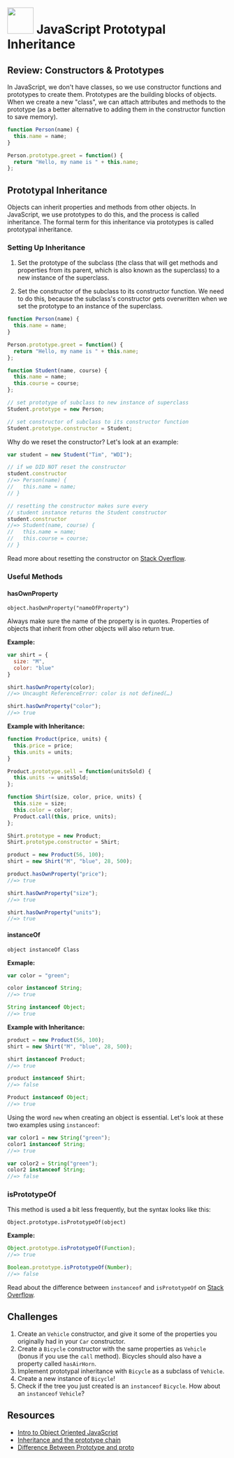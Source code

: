 # <img src="https://cloud.githubusercontent.com/assets/7833470/10423298/ea833a68-7079-11e5-84f8-0a925ab96893.png" width="60"> JavaScript Prototypal Inheritance

## Review: Constructors & Prototypes

In JavaScript, we don't have classes, so we use constructor functions and prototypes to create them. Prototypes are the building blocks of objects. When we create a new "class", we can attach attributes and methods to the prototype (as a better alternative to adding them in the constructor function to save memory).

```js
function Person(name) {
  this.name = name;
}

Person.prototype.greet = function() {
  return "Hello, my name is " + this.name;
};
```

## Prototypal Inheritance

Objects can inherit properties and methods from other objects. In JavaScript, we use prototypes to do this, and the process is called inheritance. The formal term for this inheritance via prototypes is called prototypal inheritance.

### Setting Up Inheritance

1. Set the prototype of the subclass (the class that will get methods and properties from its parent, which is also known as the superclass) to a new instance of the superclass.

2. Set the constructor of the subclass to its constructor function. We need to do this, because the subclass's constructor gets overwritten when we set the prototype to an instance of the superclass.

```js
function Person(name) {
  this.name = name;
}

Person.prototype.greet = function() {
  return "Hello, my name is " + this.name;
};

function Student(name, course) {
  this.name = name;
  this.course = course;
};

// set prototype of subclass to new instance of superclass
Student.prototype = new Person;

// set constructor of subclass to its constructor function
Student.prototype.constructor = Student;
```

Why do we reset the constructor? Let's look at an example:

```js
var student = new Student("Tim", "WDI");

// if we DID NOT reset the constructor
student.constructor
//=> Person(name) {
//   this.name = name;
// }

// resetting the constructor makes sure every
// student instance returns the Student constructor
student.constructor
//=> Student(name, course) {
//   this.name = name;
//   this.course = course;
// }
```

Read more about resetting the constructor on <a href="http://stackoverflow.com/questions/8453887/why-is-it-necessary-to-set-the-prototype-constructor" target="_blank">Stack Overflow</a>.

### Useful Methods

#### hasOwnProperty

`object.hasOwnProperty("nameOfProperty")`

Always make sure the name of the property is in quotes. Properties of objects that inherit from other objects will also return true.

**Example:**

```js
var shirt = {
  size: "M",
  color: "blue"
}

shirt.hasOwnProperty(color);
//=> Uncaught ReferenceError: color is not defined(…)

shirt.hasOwnProperty("color");
//=> true
```

**Example with Inheritance:**

```js
function Product(price, units) {
  this.price = price;
  this.units = units;
}

Product.prototype.sell = function(unitsSold) {
  this.units -= unitsSold;
};

function Shirt(size, color, price, units) {
  this.size = size;
  this.color = color;
  Product.call(this, price, units);
};

Shirt.prototype = new Product;
Shirt.prototype.constructor = Shirt;

product = new Product(56, 100);
shirt = new Shirt("M", "blue", 28, 500);

product.hasOwnProperty("price");
//=> true

shirt.hasOwnProperty("size");
//=> true

shirt.hasOwnProperty("units");
//=> true
```

#### instanceOf

`object instanceOf Class`

**Exmaple:**

```js
var color = "green";

color instanceof String;
//=> true

String instanceof Object;
//=> true
```

**Example with Inheritance:**

```js
product = new Product(56, 100);
shirt = new Shirt("M", "blue", 28, 500);

shirt instanceof Product;
//=> true

product instanceof Shirt;
//=> false

Product instanceof Object;
//=> true
```

Using the word `new` when creating an object is essential. Let's look at these two examples using `instanceof`:

```js
var color1 = new String("green");
color1 instanceof String;
//=> true

var color2 = String("green");
color2 instanceof String;
//=> false
```

### isPrototypeOf

This method is used a bit less frequently, but the syntax looks like this:

`Object.prototype.isPrototypeOf(object)`

**Example:**

```js
Object.prototype.isPrototypeOf(Function);
//=> true

Boolean.prototype.isPrototypeOf(Number);
//=> false
```

Read about the difference between `instanceof` and `isPrototypeOf` on <a href="http://stackoverflow.com/questions/2464426/whats-the-difference-between-isprototypeof-and-instanceof-in-javascript" target="_blank">Stack Overflow</a>.

## Challenges

1. Create an `Vehicle` constructor, and give it some of the properties you originally had in your `Car` constructor.
3. Create a `Bicycle` constructor with the same properties as `Vehicle` (bonus if you use the `call` method). Bicycles should also have a property called `hasAirHorn`.
4. Implement prototypal inheritance with `Bicycle` as a subclass of `Vehicle`.
5. Create a new instance of `Bicycle`!
6. Check if the tree you just created is an `instanceof` `Bicycle`. How about an `instanceof` `Vehicle`?

## Resources

* <a href="https://developer.mozilla.org/en-US/docs/Web/JavaScript/Introduction_to_Object-Oriented_JavaScript" target="_blank">Intro to Object Oriented JavaScript</a>
* <a href="https://developer.mozilla.org/en-US/docs/Web/JavaScript/Inheritance_and_the_prototype_chain" target="_blank">Inheritance and the prototype chain</a>
* <a href="http://geekabyte.blogspot.com/2013/03/difference-between-protoype-and-proto.html" target="_blank">Difference Between Prototype and proto</a>
